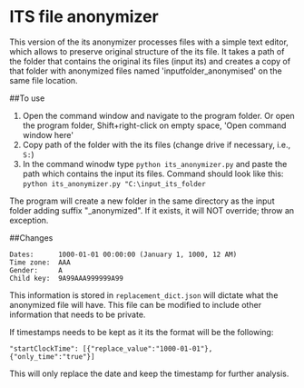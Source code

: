 # ITS file anonymizer
This version of the its anonymizer processes files with a simple text editor, which allows to preserve original structure of the its file. It takes a path of the folder that contains the original its files (input its) and creates a copy of that folder with anonymized files  named 'inputfolder_anonymised' on the same file location.

##To use

1. Open the command window and navigate to the program folder. Or open the program folder, Shift+right-click on empty space, 'Open command window here'
2. Copy path of the folder with the its files (change drive if necessary, i.e., `S:`)
3. In the command winodw type `python its_anonymizer.py` and paste the path which contains the input its files. Command should look like this:
`python its_anonymizer.py "C:\input_its_folder`

The program will create a new folder in the same directory as the input folder adding suffix "_anonymized". If it exists, it will NOT override; throw an exception. 

##Changes

    Dates:		1000-01-01 00:00:00 (January 1, 1000, 12 AM)
    Time zone: 	AAA
    Gender: 	A
    Child key: 	9A99AAA999999A99

This information is stored in `replacement_dict.json` will dictate what the anonymized file will have. This file can be modified to include other information that needs to be private.

If timestamps needs to be kept as it its the format will be the following:

	"startClockTime": [{"replace_value":"1000-01-01"},{"only_time":"true"}]

This will only replace the date and keep the timestamp for further analysis.